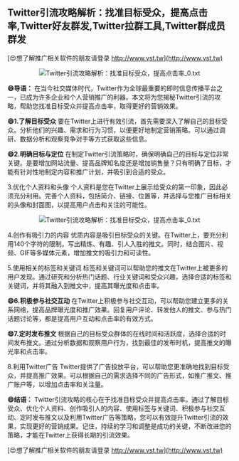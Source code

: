 ## **Twitter引流攻略解析：找准目标受众，提高点击率,Twitter好友群发,Twitter拉群工具,Twitter群成员群发**

[😍想了解推广相关软件的朋友请登录 http://www.vst.tw](http://www.vst.tw)

 <center><img src="https://vst.tw/MP4/tuiguang/png/5.png" alt="Twitter引流攻略解析：找准目标受众，提高点击率_0.txt"></center>

**😄导语：**
在当今社交媒体时代，Twitter作为全球最重要的即时信息传播平台之一，已成为许多企业和个人营销推广的利器。本文将为您揭秘Twitter引流的攻略，帮助您找准目标受众并提高点击率，取得更好的营销效果。

**😄1.了解目标受众**
要在Twitter上进行有效引流，首先需要深入了解自己的目标受众。分析他们的兴趣、需求和行为习惯，以便更好地制定营销策略。可以通过调研、数据分析和观察竞争对手等方式获取这些信息。

**😄2.明确目标与定位**
在制定Twitter引流策略时，确保明确自己的目标与定位非常关键。是要增加网站流量、提高品牌知名度还是增加销售量？只有明确了目标，才能有针对性地制定内容和推广计划，并吸引到合适的受众。

3.优化个人资料和头像
个人资料是您在Twitter上展示给受众的第一印象，因此必须充分利用。完善个人资料，包括简介、链接、位置等，并选择与您推广目标相关的头像和封面图，以提高用户点击和关注的可能性。

 <center><img src="https://vst.tw/MP4/tuiguang/png/5.png" alt="Twitter引流攻略解析：找准目标受众，提高点击率_0.txt"></center>

4.创作有吸引力的内容
优质内容是吸引目标受众的关键。在Twitter上，要充分利用140个字符的限制，写出精炼、有趣、引人入胜的推文。同时，结合图片、视频、GIF等多媒体元素，增加推文的吸引力和可读性。

5.使用相关的标签和关键词
标签和关键词可以帮助您的推文在Twitter上被更多的用户发现。通过研究和分析热门话题、行业关键词和受众兴趣，选择合适的标签和关键词，并将其融入到推文中，提高其曝光度和点击率。

**😄6.积极参与社交互动**
在Twitter上积极参与社交互动，可以帮助您建立更多的关系网络，提高品牌曝光度和推广效果。回复用户评论、转发他人的推文、参与热门话题讨论等，都是提高用户互动和点击率的有效方式。

**😄7.定时发布推文**
根据自己的目标受众群体的在线时间和活跃度，选择合适的时间发布推文。通过分析数据和观察用户行为，找到最佳的发布时机，提高推文的曝光率和点击率。

8.利用Twitter广告
Twitter提供了广告投放平台，可以帮助您更准确地找到目标受众，并提高推广效果。可以根据自己的需求选择不同的广告形式，如推广推文、推广账户等，以增加点击率和关注量。

**😄结语：**
Twitter引流攻略的核心在于找准目标受众并提高点击率。通过了解目标受众、优化个人资料、创作吸引人的内容、使用标签与关键词、积极参与社交互动、定时发布推文以及利用Twitter广告等策略，您可以有效提升Twitter引流的效果，实现更好的营销成果。记住，持续的学习和调整是成功的关键，不断改进您的策略，才能在Twitter上获得长期的引流效果。

[😍想了解推广相关软件的朋友请登录 http://www.vst.tw](http://www.vst.tw)



